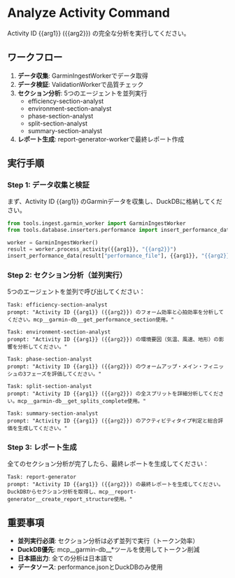 # Analyze Activity Command

Activity ID {{arg1}} ({{arg2}}) の完全な分析を実行してください。

## ワークフロー

1. **データ収集**: GarminIngestWorkerでデータ取得
2. **データ検証**: ValidationWorkerで品質チェック
3. **セクション分析**: 5つのエージェントを並列実行
   - efficiency-section-analyst
   - environment-section-analyst
   - phase-section-analyst
   - split-section-analyst
   - summary-section-analyst
4. **レポート生成**: report-generator-workerで最終レポート作成

## 実行手順

### Step 1: データ収集と検証

まず、Activity ID {{arg1}} のGarminデータを収集し、DuckDBに格納してください。

```python
from tools.ingest.garmin_worker import GarminIngestWorker
from tools.database.inserters.performance import insert_performance_data

worker = GarminIngestWorker()
result = worker.process_activity({{arg1}}, "{{arg2}}")
insert_performance_data(result["performance_file"], {{arg1}}, "{{arg2}}")
```

### Step 2: セクション分析（並列実行）

5つのエージェントを並列で呼び出してください：

```
Task: efficiency-section-analyst
prompt: "Activity ID {{arg1}} ({{arg2}}) のフォーム効率と心拍効率を分析してください。mcp__garmin-db__get_performance_section使用。"

Task: environment-section-analyst
prompt: "Activity ID {{arg1}} ({{arg2}}) の環境要因（気温、風速、地形）の影響を分析してください。"

Task: phase-section-analyst
prompt: "Activity ID {{arg1}} ({{arg2}}) のウォームアップ・メイン・フィニッシュの3フェーズを評価してください。"

Task: split-section-analyst
prompt: "Activity ID {{arg1}} ({{arg2}}) の全スプリットを詳細分析してください。mcp__garmin-db__get_splits_complete使用。"

Task: summary-section-analyst
prompt: "Activity ID {{arg1}} ({{arg2}}) のアクティビティタイプ判定と総合評価を生成してください。"
```

### Step 3: レポート生成

全てのセクション分析が完了したら、最終レポートを生成してください：

```
Task: report-generator
prompt: "Activity ID {{arg1}} ({{arg2}}) の最終レポートを生成してください。DuckDBからセクション分析を取得し、mcp__report-generator__create_report_structure使用。"
```

## 重要事項

- **並列実行必須**: セクション分析は必ず並列で実行（トークン効率）
- **DuckDB優先**: mcp__garmin-db__*ツールを使用してトークン削減
- **日本語出力**: 全ての分析は日本語で
- **データソース**: performance.jsonとDuckDBのみ使用
